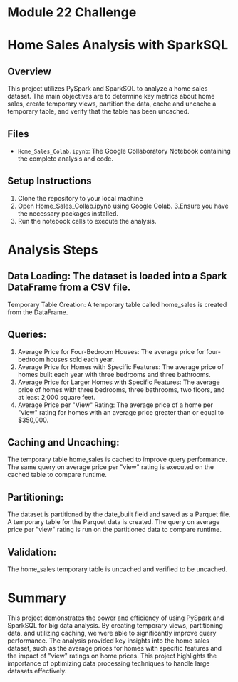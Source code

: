 # Module 22 Challenge
# Home Sales Analysis with SparkSQL

## Overview
This project utilizes PySpark and SparkSQL to analyze a home sales dataset. The main objectives are to determine key metrics about home sales, create temporary views, partition the data, cache and uncache a temporary table, and verify that the table has been uncached.

## Files
- `Home_Sales_Colab.ipynb`: The Google Collaboratory Notebook containing the complete analysis and code.

## Setup Instructions
1. Clone the repository to your local machine
2. Open Home_Sales_Collab.ipynb using Google Colab.
3.Ensure you have the necessary packages installed.
4. Run the notebook cells to execute the analysis.

# Analysis Steps
## Data Loading: The dataset is loaded into a Spark DataFrame from a CSV file.
Temporary Table Creation: A temporary table called home_sales is created from the DataFrame.

## Queries:
1) Average Price for Four-Bedroom Houses: The average price for four-bedroom houses sold each year.
2) Average Price for Homes with Specific Features: The average price of homes built each year with three bedrooms and three bathrooms.
3) Average Price for Larger Homes with Specific Features: The average price of homes with three bedrooms, three bathrooms, two floors, and at least 2,000 square feet.
4) Average Price per "View" Rating: The average price of a home per "view" rating for homes with an average price greater than or equal to $350,000.

## Caching and Uncaching:
The temporary table home_sales is cached to improve query performance.
The same query on average price per "view" rating is executed on the cached table to compare runtime.

## Partitioning:
The dataset is partitioned by the date_built field and saved as a Parquet file.
A temporary table for the Parquet data is created.
The query on average price per "view" rating is run on the partitioned data to compare runtime.

## Validation:
The home_sales temporary table is uncached and verified to be uncached.


# Summary
This project demonstrates the power and efficiency of using PySpark and SparkSQL for big data analysis. By creating temporary views, partitioning data, and utilizing caching, we were able to significantly improve query performance. The analysis provided key insights into the home sales dataset, such as the average prices for homes with specific features and the impact of "view" ratings on home prices. This project highlights the importance of optimizing data processing techniques to handle large datasets effectively.

